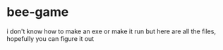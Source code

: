 # bee-game
i don't know how to make an exe or make it run but here are all the files, hopefully you can figure it out
